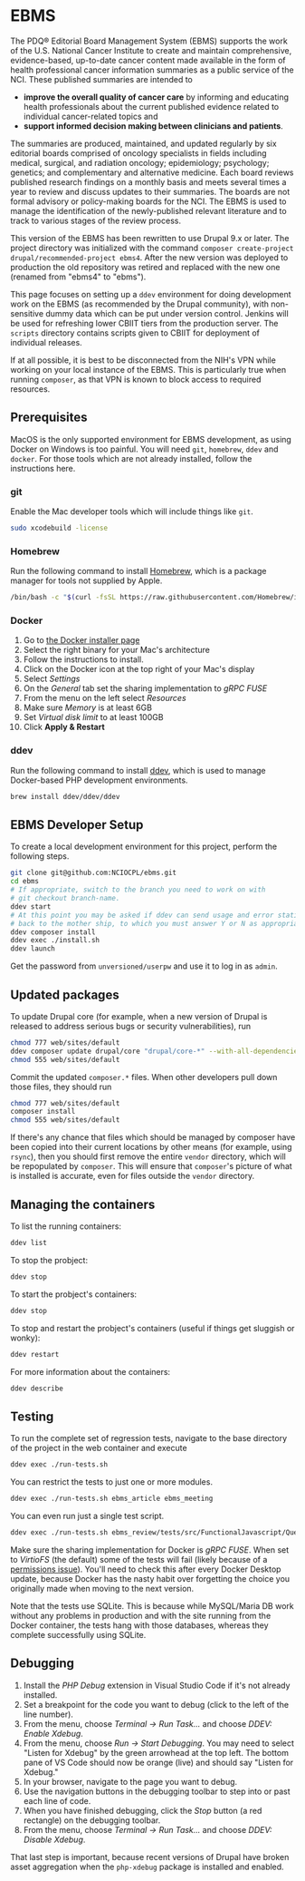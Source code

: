 # EBMS

The PDQ® Editorial Board Management System (EBMS) supports the work of the
U.S. National Cancer Institute to create and maintain comprehensive,
evidence-based, up-to-date cancer content made available in the form of
health professional cancer information summaries as a public service of
the NCI. These published summaries are intended to

- **improve the overall quality of cancer care** by informing and educating
health professionals about the current published evidence related to individual
cancer-related topics and
- **support informed decision making between clinicians and patients**.

The summaries are produced, maintained, and updated regularly by six editorial
boards comprised of oncology specialists in fields including medical, surgical,
and radiation oncology; epidemiology; psychology; genetics; and complementary
and alternative medicine. Each board reviews published research findings on a
monthly basis and meets several times a year to review and discuss updates to
their summaries. The boards are not formal advisory or policy-making boards for
the NCI. The EBMS is used to manage the identification of the newly-published
relevant literature and to track to various stages of the review process.

This version of the EBMS has been rewritten to use Drupal 9.x or later.
The project directory was initialized with the command
`composer create-project drupal/recommended-project ebms4`.
After the new version was deployed to production the old repository
was retired and replaced with the new one (renamed from "ebms4" to "ebms").

This page focuses on setting up a `ddev` environment for doing development
work on the EBMS (as recommended by the Drupal community), with non-sensitive
dummy data which can be put under version control. Jenkins will be used for
refreshing lower CBIIT tiers from the production server. The `scripts`
directory contains scripts given to CBIIT for deployment of individual
releases.

If at all possible, it is best to be disconnected from the NIH's VPN while
working on your local instance of the EBMS. This is particularly true when
running `composer`, as that VPN is known to block access to required
resources.

## Prerequisites

MacOS is the only supported environment for EBMS development, as using
Docker on Windows is too painful.
You will need `git`, `homebrew`, `ddev` and `docker`.
For those tools which are not already installed, follow the instructions
here.

### git

Enable the Mac developer tools which will include things like `git`.

```bash
sudo xcodebuild -license
```

### Homebrew

Run the following command to install [Homebrew](https://brew.sh/), which is a
package manager for tools not supplied by Apple.

```bash
/bin/bash -c "$(curl -fsSL https://raw.githubusercontent.com/Homebrew/install/HEAD/install.sh)"
```

### Docker

1. Go to [the Docker installer page](https://docs.docker.com/desktop/install/mac-install/)
2. Select the right binary for your Mac's architecture
3. Follow the instructions to install.
4. Click on the Docker icon at the top right of your Mac's display
5. Select *Settings*
6. On the *General* tab set the sharing implementation to *gRPC FUSE*
7. From the menu on the left select *Resources*
8. Make sure *Memory* is at least 6GB
9. Set *Virtual disk limit* to at least 100GB
10. Click **Apply & Restart**

### ddev

Run the following command to install [ddev](https://ddev.com), which is used to
manage Docker-based PHP development environments.

```bash
brew install ddev/ddev/ddev
```

## EBMS Developer Setup

To create a local development environment for this project, perform the following steps.

```bash
git clone git@github.com:NCIOCPL/ebms.git
cd ebms
# If appropriate, switch to the branch you need to work on with
# git checkout branch-name.
ddev start
# At this point you may be asked if ddev can send usage and error statistics
# back to the mother ship, to which you must answer Y or N as appropriate.
ddev composer install
ddev exec ./install.sh
ddev launch
```

Get the password from `unversioned/userpw` and use it to log in as `admin`.

## Updated packages

To update Drupal core (for example, when a new version of Drupal is
released to address serious bugs or security vulnerabilities), run

```bash
chmod 777 web/sites/default
ddev composer update drupal/core "drupal/core-*" --with-all-dependencies
chmod 555 web/sites/default
```

Commit the updated `composer.*` files. When other developers pull down
those files, they should run

```bash
chmod 777 web/sites/default
composer install
chmod 555 web/sites/default
```

If there's any chance that files which should be managed by composer have
been copied into their current locations by other means (for example, using
`rsync`), then you should first remove the entire `vendor` directory, which
will be repopulated by `composer`. This will ensure that `composer`'s picture
of what is installed is accurate, even for files outside the `vendor`
directory.

## Managing the containers

To list the running containers:

```bash
ddev list
```

To stop the probject:

```bash
ddev stop
```

To start the probject's containers:

```bash
ddev stop
```

To stop and restart the probject's containers (useful if things get sluggish
or wonky):

```bash
ddev restart
```

For more information about the containers:

```bash
ddev describe
```

## Testing

To run the complete set of regression tests, navigate to the base
directory of the project in the web container and execute

```bash
ddev exec ./run-tests.sh
```

You can restrict the tests to just one or more modules.

```bash
ddev exec ./run-tests.sh ebms_article ebms_meeting
```

You can even run just a single test script.

```bash
ddev exec ./run-tests.sh ebms_review/tests/src/FunctionalJavascript/QueueTest.php
```

Make sure the sharing implementation for Docker is *gRPC FUSE*. When set to
*VirtioFS* (the default) some of the tests will fail (likely because of a
[permissions issue](https://github.com/docker/for-mac/issues/6614)).
You'll need to check this after every Docker Desktop update, because Docker
has the nasty habit over forgetting the choice you originally made when
moving to the next version.

Note that the tests use SQLite. This is because while MySQL/Maria DB work without any problems in production and with the site running from the Docker container, the tests hang with those databases, whereas they complete successfully using SQLite.

## Debugging

1. Install the *PHP Debug* extension in Visual Studio Code if it's not
already installed.
2. Set a breakpoint for the code you want to debug (click to the left
of the line number).
3. From the menu, choose *Terminal -> Run Task...* and choose *DDEV:
Enable Xdebug*.
4. From the menu, choose *Run -> Start Debugging*. You may need to select
"Listen for Xdebug" by the green arrowhead at the top left. The bottom
pane of VS Code should now be orange (live) and should say "Listen for
Xdebug."
5. In your browser, navigate to the page you want to debug.
6. Use the navigation buttons in the debugging toolbar to step into or
past each line of code.
7. When you have finished debugging, click the *Stop* button (a red
rectangle) on the debugging toolbar.
8. From the menu, choose *Terminal -> Run Task...* and choose *DDEV:
Disable Xdebug*.

That last step is important, because recent versions of Drupal have
broken asset aggregation when the `php-xdebug` package is installed
and enabled.
